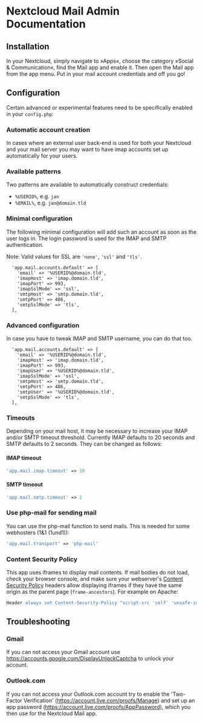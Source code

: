 # Nextcloud Mail Admin Documentation

## Installation

In your Nextcloud, simply navigate to »Apps«, choose the category »Social & Communication«, find the Mail app and enable it.
Then open the Mail app from the app menu. Put in your mail account credentials and off you go!

## Configuration

Certain advanced or experimental features need to be specifically enabled in your `config.php`:

### Automatic account creation

In cases where an external user back-end is used for both your Nextcloud and your mail server you may want to have imap accounts set up automatically for your users.

### Available patterns

Two patterns are available to automatically construct credentials:
* `%USERID%`, e.g. `jan`
* `%EMAIL%`, e.g. `jan@domain.tld`

### Minimal configuration

The following minimal configuration will add such an account as soon as the user logs in. The login password is used for the IMAP and SMTP authentication.

Note: Valid values for SSL are `'none'`, `'ssl'` and `'tls'`.

```
  'app.mail.accounts.default' => [
    'email' => '%USERID%@domain.tld',
    'imapHost' => 'imap.domain.tld',
    'imapPort' => 993,
    'imapSslMode' => 'ssl',
    'smtpHost' => 'smtp.domain.tld',
    'smtpPort' => 486,
    'smtpSslMode' => 'tls',
  ],
```

### Advanced configuration

In case you have to tweak IMAP and SMTP username, you can do that too.

```
  'app.mail.accounts.default' => [
    'email' => '%USERID%@domain.tld',
    'imapHost' => 'imap.domain.tld',
    'imapPort' => 993,
    'imapUser' => '%USERID%@domain.tld',
    'imapSslMode' => 'ssl',
    'smtpHost' => 'smtp.domain.tld',
    'smtpPort' => 486,
    'smtpUser' => '%USERID%@domain.tld',
    'smtpSslMode' => 'tls',
  ],
```

### Timeouts
Depending on your mail host, it may be necessary to increase your IMAP and/or SMTP timeout threshold. Currently IMAP defaults to 20 seconds and SMTP defaults to 2 seconds. They can be changed as follows:

#### IMAP timeout
```php
'app.mail.imap.timeout' => 20
```
#### SMTP timeout
```php
'app.mail.smtp.timeout' => 2
```
### Use php-mail for sending mail
You can use the php-mail function to send mails. This is needed for some webhosters (1&1 (1und1)):
```php
'app.mail.transport' => 'php-mail'
```
### Content Security Policy
This app uses iframes to display mail contents. If mail bodies do not load, check your browser console, and make sure your webserver's [Content Security Policy](https://en.wikipedia.org/wiki/Content_Security_Policy) headers allow displaying iframes if they have the same origin as the parent page (`frame-ancestors`). For example on Apache:
```apache
Header always set Content-Security-Policy "script-src 'self' 'unsafe-inline'; frame-ancestors 'self'"
```

## Troubleshooting

### Gmail

If you can not access your Gmail account use https://accounts.google.com/DisplayUnlockCaptcha to unlock your account.

### Outlook.com

If you can not access your Outlook.com account try to enable the 'Two-Factor Verification' (https://account.live.com/proofs/Manage) and set up an app password (https://account.live.com/proofs/AppPassword), which you then use for the Nextcloud Mail app.
